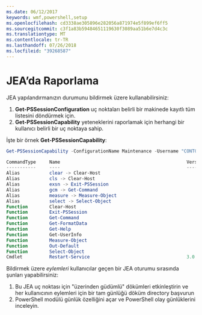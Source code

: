 ```yaml
---
ms.date: 06/12/2017
keywords: wmf,powershell,setup
ms.openlocfilehash: cd3338ae305896e282056a871974e5f899ef6ff5
ms.sourcegitcommit: c3f1a83b59484651119630f3089aa51b6e7d4c3c
ms.translationtype: MT
ms.contentlocale: tr-TR
ms.lasthandoff: 07/26/2018
ms.locfileid: "39268587"
---
```

# <a name="reporting-on-jea"></a>JEA’da Raporlama

JEA yapılandırmanızın durumunu bildirmek üzere kullanabilirsiniz:

1. **Get-PSSessionConfiguration** uç noktaları belirli bir makinede kayıtlı tüm listesini döndürmek için.
2. **Get-PSSessionCapability** yeteneklerini raporlamak için herhangi bir kullanıcı belirli bir uç noktaya sahip.

İşte bir örnek **Get-PSSessionCapability**:

```powershell
Get-PSSessionCapability -ConfigurationName Maintenance -Username "CONTOSO\JohnDoe"

CommandType     Name                                               Version    Source
-----------     ----                                               -------    ------
Alias           clear -> Clear-Host
Alias           cls -> Clear-Host
Alias           exsn -> Exit-PSSession
Alias           gcm -> Get-Command
Alias           measure -> Measure-Object
Alias           select -> Select-Object
Function        Clear-Host
Function        Exit-PSSession
Function        Get-Command
Function        Get-FormatData
Function        Get-Help
Function        Get-UserInfo
Function        Measure-Object
Function        Out-Default
Function        Select-Object
Cmdlet          Restart-Service                                    3.0.0.0 Microsof...
```

Bildirmek üzere _eylemleri_ kullanıcılar geçen bir JEA oturumu sırasında şunları yapabilirsiniz:

1. Bu JEA uç noktası için "üzerinden güdümlü" dökümleri etkinleştirin ve her kullanıcının eylemleri için bir tam günlüğü döküm directory başvurun
2. PowerShell modülü günlük özelliğini açar ve PowerShell olay günlüklerini inceleyin.